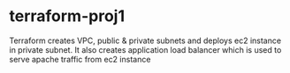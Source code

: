 # terraform-proj1
Terraform creates VPC, public &amp; private subnets and deploys ec2 instance in private subnet. It also creates application load balancer which is used to serve apache traffic from ec2 instance

